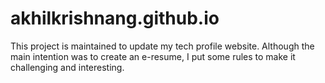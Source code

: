 # akhilkrishnang.github.io
This project is maintained to update my tech profile website. Although the main intention was to create an e-resume, I put some rules to make it challenging and interesting.
